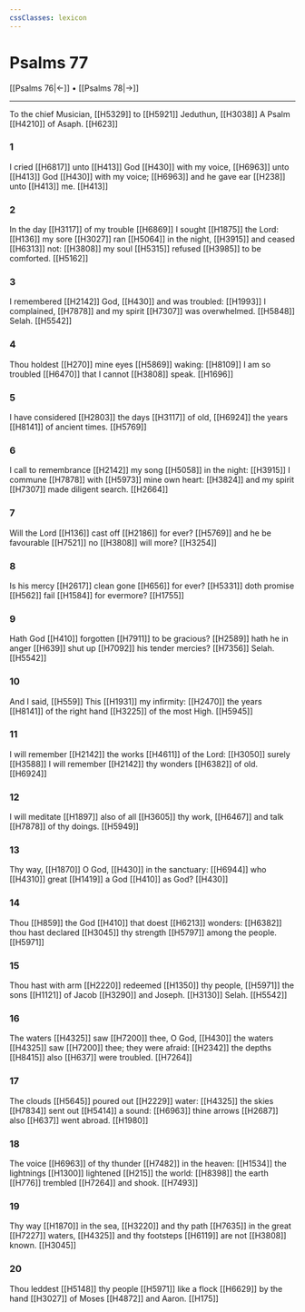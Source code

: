 ```yaml
---
cssClasses: lexicon
---
```

# Psalms 77

[[Psalms 76|←]] • [[Psalms 78|→]]

---

To the chief Musician, [[H5329]] to [[H5921]] Jeduthun, [[H3038]] A Psalm [[H4210]] of Asaph. [[H623]]

### 1
I cried [[H6817]] unto [[H413]] God [[H430]] with my voice, [[H6963]] unto [[H413]] God [[H430]] with my voice; [[H6963]] and he gave ear [[H238]] unto [[H413]] me. [[H413]]

### 2
In the day [[H3117]] of my trouble [[H6869]] I sought [[H1875]] the Lord: [[H136]] my sore [[H3027]] ran [[H5064]] in the night, [[H3915]] and ceased [[H6313]] not: [[H3808]] my soul [[H5315]] refused [[H3985]] to be comforted. [[H5162]]

### 3
I remembered [[H2142]] God, [[H430]] and was troubled: [[H1993]] I complained, [[H7878]] and my spirit [[H7307]] was overwhelmed. [[H5848]] Selah. [[H5542]]

### 4
Thou holdest [[H270]] mine eyes [[H5869]] waking: [[H8109]] I am so troubled [[H6470]] that I cannot [[H3808]] speak. [[H1696]]

### 5
I have considered [[H2803]] the days [[H3117]] of old, [[H6924]] the years [[H8141]] of ancient times. [[H5769]]

### 6
I call to remembrance [[H2142]] my song [[H5058]] in the night: [[H3915]] I commune [[H7878]] with [[H5973]] mine own heart: [[H3824]] and my spirit [[H7307]] made diligent search. [[H2664]]

### 7
Will the Lord [[H136]] cast off [[H2186]] for ever? [[H5769]] and he be favourable [[H7521]] no [[H3808]] will more? [[H3254]]

### 8
Is his mercy [[H2617]] clean gone [[H656]] for ever? [[H5331]] doth promise [[H562]] fail [[H1584]] for evermore? [[H1755]]

### 9
Hath God [[H410]] forgotten [[H7911]] to be gracious? [[H2589]] hath he in anger [[H639]] shut up [[H7092]] his tender mercies? [[H7356]] Selah. [[H5542]]

### 10
And I said, [[H559]] This [[H1931]] my infirmity: [[H2470]] the years [[H8141]] of the right hand [[H3225]] of the most High. [[H5945]]

### 11
I will remember [[H2142]] the works [[H4611]] of the Lord: [[H3050]] surely [[H3588]] I will remember [[H2142]] thy wonders [[H6382]] of old. [[H6924]]

### 12
I will meditate [[H1897]] also of all [[H3605]] thy work, [[H6467]] and talk [[H7878]] of thy doings. [[H5949]]

### 13
Thy way, [[H1870]] O God, [[H430]] in the sanctuary: [[H6944]] who [[H4310]] great [[H1419]] a God [[H410]] as God? [[H430]]

### 14
Thou [[H859]] the God [[H410]] that doest [[H6213]] wonders: [[H6382]] thou hast declared [[H3045]] thy strength [[H5797]] among the people. [[H5971]]

### 15
Thou hast with arm [[H2220]] redeemed [[H1350]] thy people, [[H5971]] the sons [[H1121]] of Jacob [[H3290]] and Joseph. [[H3130]] Selah. [[H5542]]

### 16
The waters [[H4325]] saw [[H7200]] thee, O God, [[H430]] the waters [[H4325]] saw [[H7200]] thee; they were afraid: [[H2342]] the depths [[H8415]] also [[H637]] were troubled. [[H7264]]

### 17
The clouds [[H5645]] poured out [[H2229]] water: [[H4325]] the skies [[H7834]] sent out [[H5414]] a sound: [[H6963]] thine arrows [[H2687]] also [[H637]] went abroad. [[H1980]]

### 18
The voice [[H6963]] of thy thunder [[H7482]] in the heaven: [[H1534]] the lightnings [[H1300]] lightened [[H215]] the world: [[H8398]] the earth [[H776]] trembled [[H7264]] and shook. [[H7493]]

### 19
Thy way [[H1870]] in the sea, [[H3220]] and thy path [[H7635]] in the great [[H7227]] waters, [[H4325]] and thy footsteps [[H6119]] are not [[H3808]] known. [[H3045]]

### 20
Thou leddest [[H5148]] thy people [[H5971]] like a flock [[H6629]] by the hand [[H3027]] of Moses [[H4872]] and Aaron. [[H175]]